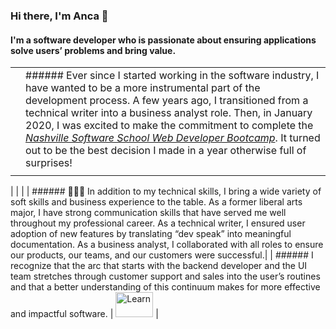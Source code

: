 ### Hi there, I'm Anca 👋

#### I'm a software developer who is passionate about ensuring applications solve users’ problems and bring value. 

|   |   |
|---|---|
| |   ###### Ever since I started working in the software industry, I have wanted to be a more instrumental part of the development process. A few years ago, I transitioned from a technical writer into a business analyst role. Then, in January 2020, I was excited to make the commitment to complete the *[Nashville Software School Web Developer Bootcamp](http://nashvillesoftwareschool.com/)*. It turned out to be the best decision I made in a year otherwise full of surprises!|
|   |   |


|       | 
       |
| ###### 💁🏻‍♀️  In addition to my technical skills, I bring a wide variety of soft skills and business experience to the table. As a former liberal arts major, I have strong communication skills that have served me well throughout my professional career. As a technical writer, I ensured user adoption of new features by translating “dev speak” into meaningful documentation. As a business analyst, I collaborated with all roles to ensure our products, our teams, and our customers were successful.|
| ###### I recognize that the arc that starts with the backend developer and the UI team stretches through customer support and sales into the user’s routines and that a better understanding of this continuum makes for more effective and impactful software.    | <img src="https://lh3.googleusercontent.com/pw/ACtC-3cVCt6U9RgeVcy434VEKgDOtieqIHjVUVXlS-cg9UoYF0VrSk3J3vdrhcLHecQW95mqasu8bR_2mo_olRd-Z75fERL4azzI0oEEz3snlql0N6z-ZjOZS2UqYLQJ2oBsPF2Yeh1qYnsRKJvSea8yzX5a=w640-h425-no?authuser=0" alt="Learn" title="My passion" width="60" height="40" />        |






<!--
**ancasimon/ancasimon** is a ✨ _special_ ✨ repository because its `README.md` (this file) appears on your GitHub profile.

Here are some ideas to get you started:

- 🔭 I’m currently working on ...
- 🌱 I’m currently learning ...
- 👯 I’m looking to collaborate on ...
- 🤔 I’m looking for help with ...
- 💬 Ask me about ...
- 📫 How to reach me: ...
- 😄 Pronouns: ...
- ⚡ Fun fact: ...
-->
